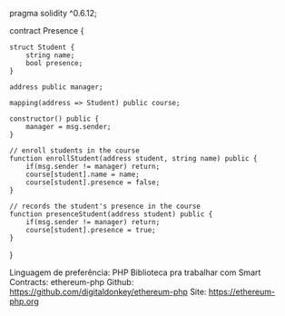 pragma solidity ^0.6.12;

contract Presence {
    
    struct Student {
		string name;
        bool presence;
    }
    
    address public manager;
	
    mapping(address => Student) public course;
    
    constructor() public {
        manager = msg.sender;
    }
    
	// enroll students in the course
    function enrollStudent(address student, string name) public {
        if(msg.sender != manager) return;
        course[student].name = name;
        course[student].presence = false;
    }
    
	// records the student's presence in the course
    function presenceStudent(address student) public {
        if(msg.sender != manager) return;
        course[student].presence = true;
    }
    
}

Linguagem de preferência: PHP
Biblioteca pra trabalhar com Smart Contracts: ethereum-php
Github: https://github.com/digitaldonkey/ethereum-php
Site: https://ethereum-php.org

